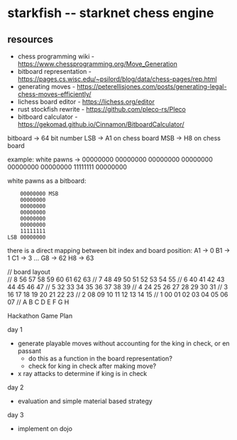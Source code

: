 
# starkfish -- starknet chess engine 

## resources 
 - chess programming wiki - https://www.chessprogramming.org/Move_Generation
 - bitboard representation - https://pages.cs.wisc.edu/~psilord/blog/data/chess-pages/rep.html
 - generating moves - https://peterellisjones.com/posts/generating-legal-chess-moves-efficiently/
 - lichess board editor - https://lichess.org/editor
 - rust stockfish rewrite - https://github.com/pleco-rs/Pleco
 - bitboard calculator - https://gekomad.github.io/Cinnamon/BitboardCalculator/



 bitboard -> 64 bit number 
 LSB -> A1 on chess board 
 MSB -> H8 on chess board

 example: white pawns -> 00000000 00000000 00000000 00000000 00000000 00000000 11111111 00000000

 white pawns as a bitboard:

        00000000 MSB
        00000000
        00000000
        00000000
        00000000
        00000000
        11111111
    LSB 00000000

 there is a direct mapping between bit index and board position: 
    A1 -> 0 
    B1 -> 1 
    C1 -> 3 
    ...
    G8 -> 62
    H8 -> 63



// board layout 	
//  8   56	57	58	59	60	61	62	63
//  7   48	49	50	51	52	53	54	55
//  6   40	41	42	43	44	45	46	47
//  5   32	33	34	35	36	37	38	39
//  4   24	25	26	27	28	29	30	31
//  3   16	17	18	19	20	21	22	23
//  2   08	09	10	11	12	13	14	15
//  1   00	01	02	03	04	05	06	07
//      A   B   C   D   E   F   G   H


Hackathon Game Plan 

day 1 
- generate playable moves without accounting for the king in check, or en passant
    - do this as a function in the board representation?
    - check for king in check after making move?
- x ray attacks to determine if king is in check

day 2 
- evaluation and simple material based strategy 

day 3
- implement on dojo





